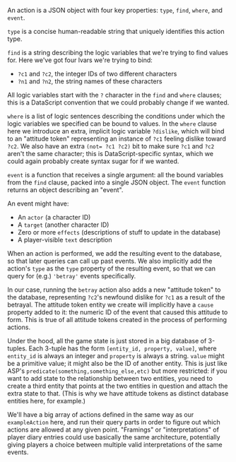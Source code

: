 An action is a JSON object with four key properties: `type`, `find`, `where`, and `event`.

`type` is a concise human-readable string that uniquely identifies this action type.

`find` is a string describing the logic variables that we're trying to find values for.
Here we've got four lvars we're trying to bind:
* `?c1` and `?c2`, the integer IDs of two different characters
* `?n1` and `?n2`, the string names of these characters

All logic variables start with the `?` character in the `find` and `where` clauses;
this is a DataScript convention that we could probably change if we wanted.

`where` is a list of logic sentences describing the conditions under which the logic variables
we specified can be bound to values. In the `where` clause here we introduce an extra, implicit
logic variable `?dislike`, which will bind to an "attitude token" representing an instance of
`?c1` feeling dislike toward `?c2`.
We also have an extra `(not= ?c1 ?c2)` bit to make sure `?c1` and `?c2` aren't the same character;
this is DataScript-specific syntax, which we could again probably create syntax sugar for if we wanted.

`event` is a function that receives a single argument:
all the bound variables from the `find` clause, packed into a single JSON object.
The `event` function returns an object describing an "event".

An event might have:
* An `actor` (a character ID)
* A `target` (another character ID)
* Zero or more `effects` (descriptions of stuff to update in the database)
* A player-visible `text` description

When an action is performed, we add the resulting event to the database,
so that later queries can call up past events.
We also implicitly add the action's `type` as the `type` property of the resulting event,
so that we can query for (e.g.) `'betray'` events specifically.

In our case, running the `betray` action also adds a new "attitude token" to the database,
representing `?c2`'s newfound dislike for `?c1` as a result of the betrayal.
The attitude token entity we create will implicitly have a `cause` property added to it:
the numeric ID of the event that caused this attitude to form.
This is true of all attitude tokens created in the process of performing actions.

Under the hood, all the game state is just stored in a big database of 3-tuples.
Each 3-tuple has the form `[entity_id, property, value]`,
where `entity_id` is always an integer and `property` is always a string.
`value` might be a primitive value; it might also be the ID of another entity.
This is just like ASP's `predicate(something,something_else,etc)` but more restricted:
if you want to add state to the relationship between two entities,
you need to create a third entity that points at the two entities in question
and attach the extra state to that.
(This is why we have attitude tokens as distinct database entities here, for example.)

We'll have a big array of actions defined in the same way as our `exampleAction` here,
and run their query parts in order to figure out which actions are allowed at any given point.
"Framings" or "interpretations" of player diary entries could use basically the same architecture,
potentially giving players a choice between multiple valid interpretations of the same events.
